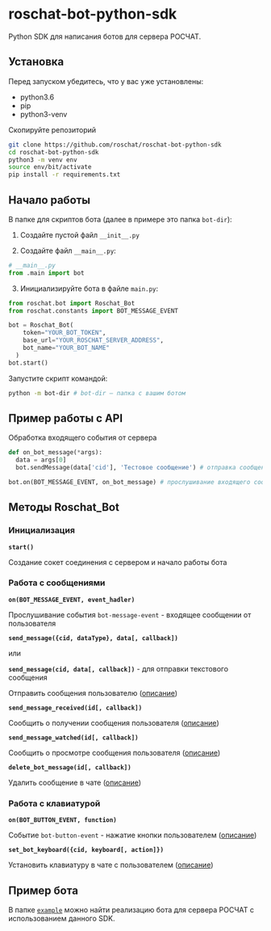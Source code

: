 # roschat-bot-python-sdk
Python SDK для написания ботов для сервера РОСЧАТ.

## Установка
Перед запуском убедитесь, что у вас уже установлены:
* python3.6
* pip
* python3-venv

Скопируйте репозиторий
```bash
git clone https://github.com/roschat/roschat-bot-python-sdk
cd roschat-bot-python-sdk
python3 -m venv env
source env/bit/activate
pip install -r requirements.txt
```

## Начало работы
В папке для скриптов бота (далее в примере это папка `bot-dir`):

1. Создайте пустой файл `__init__.py`

2. Создайте файл `__main__.py`:
```py
# __main__.py
from .main import bot
```
3. Инициализируйте бота в файле `main.py`:
```py
from roschat.bot import Roschat_Bot
from roschat.constants import BOT_MESSAGE_EVENT

bot = Roschat_Bot(
    token="YOUR_BOT_TOKEN",
    base_url="YOUR_ROSCHAT_SERVER_ADDRESS",
    bot_name="YOUR_BOT_NAME"
  )
bot.start()
```

Запустите скрипт командой:
```bash
python -m bot-dir # bot-dir — папка с вашим ботом
```

## Пример работы с API
Обработка входящего события от сервера
```py
def on_bot_message(*args):
  data = args[0]
  bot.sendMessage(data['cid'], 'Тестовое сообщение') # отправка сообщения

bot.on(BOT_MESSAGE_EVENT, on_bot_message) # прослушивание входящего сообщения
```

## Методы Roschat_Bot
### Инициализация
__`start()`__

Создание сокет соединения с сервером и начало работы бота

### Работа с сообщениями
__`on(BOT_MESSAGE_EVENT, event_hadler)`__

Прослушивание события `bot-message-event` - входящее сообщении от пользователя

__`send_message({cid, dataType}, data[, callback])`__

или

__`send_message(cid, data[, callback])`__ - для отправки текстового сообщения

Отправить сообщения пользователю ([описание](
https://github.com/roschat/roschat-docs/wiki/roschat-bot-api-send-bot-message
))

__`send_message_received(id[, callback])`__

Сообщить о получении сообщения пользователя ([описание](https://github.com/roschat/roschat-docs/wiki/roschat-bot-api-bot-message-received))

__`send_message_watched(id[, callback])`__

Сообщить о просмотре сообщения пользователя ([описание](https://github.com/roschat/roschat-docs/wiki/roschat-bot-api-bot-message-watched))

__`delete_bot_message(id[, callback])`__

Удалить сообщение в чате ([описание](https://github.com/roschat/roschat-docs/wiki/roschat-bot-api-delete-bot-message))

### Работа с клавиатурой
__`on(BOT_BUTTON_EVENT, function)`__

Событие `bot-button-event` - нажатие кнопки пользователем ([описание](https://github.com/roschat/roschat-docs/wiki/roschat-bot-api-bot-button-event))

__`set_bot_keyboard({cid, keyboard[, action]})`__

Установить клавиатуру в чате с пользователем ([описание](https://github.com/roschat/roschat-docs/wiki/roschat-bot-api-set-bot-keyboard))

## Пример бота
В папке [`example`](https://github.com/roschat/roschat-bot-python-sdk/tree/master/example) можно найти реализацию бота для сервера РОСЧАТ с использованием данного SDK. 